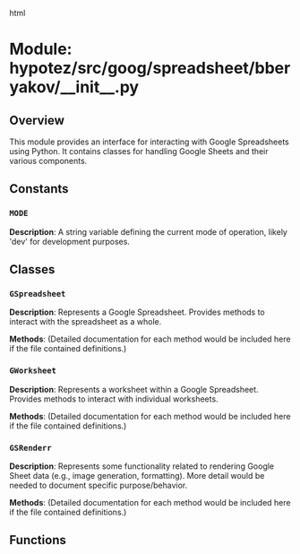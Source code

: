 html
<h1>Module: hypotez/src/goog/spreadsheet/bberyakov/__init__.py</h1>

<h2>Overview</h2>
<p>This module provides an interface for interacting with Google Spreadsheets using Python. It contains classes for handling Google Sheets and their various components.</p>

<h2>Constants</h2>

<h3><code>MODE</code></h3>

<p><strong>Description</strong>: A string variable defining the current mode of operation, likely 'dev' for development purposes.</p>


<h2>Classes</h2>

<h3><code>GSpreadsheet</code></h3>

<p><strong>Description</strong>: Represents a Google Spreadsheet.  Provides methods to interact with the spreadsheet as a whole.</p>

<p><strong>Methods</strong>: (Detailed documentation for each method would be included here if the file contained definitions.)</p>
<ul>
  <!-- Method documentation would be placed here if available -->
</ul>


<h3><code>GWorksheet</code></h3>

<p><strong>Description</strong>: Represents a worksheet within a Google Spreadsheet. Provides methods to interact with individual worksheets.</p>

<p><strong>Methods</strong>: (Detailed documentation for each method would be included here if the file contained definitions.)</p>
<ul>
  <!-- Method documentation would be placed here if available -->
</ul>


<h3><code>GSRenderr</code></h3>

<p><strong>Description</strong>:  Represents some functionality related to rendering Google Sheet data (e.g., image generation, formatting).  More detail would be needed to document specific purpose/behavior.</p>

<p><strong>Methods</strong>: (Detailed documentation for each method would be included here if the file contained definitions.)</p>
<ul>
  <!-- Method documentation would be placed here if available -->
</ul>


<h2>Functions</h2>
<!-- Function documentation would be placed here if the file contained any functions -->